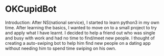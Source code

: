 # OKCupidBot
Introduction: After NS(national service), I started to learn python3 in my own time. After learning the basics, I wanted to move on to a small project to try and apply what I have learnt. I decided to help a friend out who was single and busy with work and had no time to find/meet new people. I thought of creating a auto-swiping bot to help him find new people on a dating app without needing him to spend time swiping on his own.
